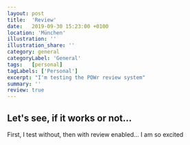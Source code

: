 ```yaml
---
layout: post
title:  'Review'
date:   2019-09-30 15:23:00 +0100
location: 'München'
illustration: ''
illustration_share: ''
category: general
categoryLabel: 'General'
tags:   [personal]
tagLabels: ['Personal']
excerpt: "I'm testing the POWr review system"
summary: ''
review: true
---
```


## Let's see, if it works or not...

First, I test without, then with review enabled... I am so excited
